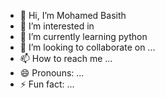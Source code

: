 - 👋 Hi, I’m Mohamed Basith
- 👀 I’m interested in 
- 🌱 I’m currently learning python
- 💞️ I’m looking to collaborate on ...
- 📫 How to reach me ...
- 😄 Pronouns: ...
- ⚡ Fun fact: ...

<!---
SahithBasith/SahithBasith is a ✨ special ✨ repository because its `README.md` (this file) appears on your GitHub profile.
You can click the Preview link to take a look at your changes.
--->
